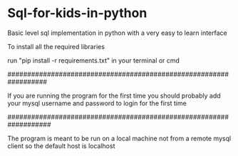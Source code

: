 # Sql-for-kids-in-python
Basic level sql implementation in python with a very easy to learn interface 


To install all the required libraries 

run "pip install -r requirements.txt"
in your terminal or cmd 

##################################################################

If you are running the program for the first time you should probably add 
your mysql username and password to login for the first time

###################################################################

The program is meant to be run on a local machine not from a remote mysql client so the default host is localhost
